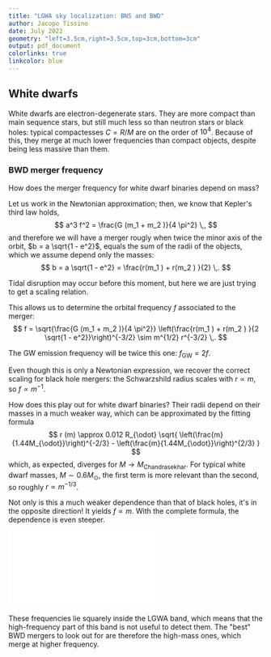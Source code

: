 ```yaml
---
title: "LGWA sky localization: BNS and BWD"
author: Jacopo Tissino
date: July 2022
geometry: "left=3.5cm,right=3.5cm,top=3cm,bottom=3cm"
output: pdf_document
colorlinks: true
linkcolor: blue
---
```


[//]: # (Compile this with: pandoc -f markdown-implicit_figures results.md -o results.pdf)

## White dwarfs

White dwarfs are electron-degenerate stars.
They are more compact than main sequence stars, but still much less so than neutron stars
or black holes: typical compactesses $C = R / M$ are on the order of $10^{4}$.
Because of this, they merge at much lower frequencies than compact objects, despite 
being less massive than them.

### BWD merger frequency

How does the merger frequency for white dwarf binaries depend on mass?

Let us work in the Newtonian approximation; then, we know that Kepler's third law holds, 
$$ a^3 f^2 = \frac{G (m_1 + m_2 )}{4 \pi^2}
\,,
$$
and therefore we will have a merger rougly when twice the minor axis of the orbit, $b = a \sqrt{1 - e^2}$,
equals the sum of the radii of the objects, which we assume depend only the masses: 
$$ b = a \sqrt{1 - e^2} = \frac{r(m_1 ) + r(m_2 ) }{2}
\,.
$$

Tidal disruption may occur before this moment, but here we are just trying
to get a scaling relation.

This allows us to determine the orbital frequency $f$ associated to the merger: 
$$ f = \sqrt{\frac{G (m_1 + m_2 )}{4 \pi^2}} \left(\frac{r(m_1 ) + r(m_2 ) }{2 \sqrt{1 - e^2}}\right)^{-3/2} \sim m^{1/2} r^{-3/2}
\,.
$$

The GW emission frequency will be twice this one: $f _{\text{GW}} = 2 f$.

Even though this is only a Newtonian expression, we recover the correct scaling for 
black hole mergers: the Schwarzshild radius scales with $r \propto m$, so $f \propto m^{-1}$.

How does this play out for white dwarf binaries? Their radii depend on their masses in a 
much weaker way, which can be approximated by the fitting formula 
$$ r (m) \approx 0.012 R_{\odot} \sqrt{ 
    \left(\frac{m}{1.44M_{\odot}}\right)^{-2/3} -
    \left(\frac{m}{1.44M_{\odot}}\right)^{2/3}
}
$$
which, as expected, diverges for $M \to M _{\text{Chandrasekhar}}$.
For typical white dwarf masses, $M \sim 0.6M_{\odot}$, the first term is more relevant than the second, 
so roughly $r \propto m^{-1/3}$.

Not only is this a much weaker dependence than that of black holes, it's in the opposite direction!
It yields $f \propto m$.
With the complete formula, the dependence is even steeper. 

![Merger frequency as a function of WD mass.](figs/bwd_merger_frequencies_by_mass.pdf)

These frequencies lie squarely inside the LGWA band, which means that the
high-frequency part of this band is not useful to detect them.
The "best" BWD mergers to look out for are therefore the high-mass ones, which 
merge at higher frequency.

